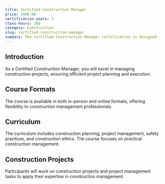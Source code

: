 ```yaml
---
title: Certified Construction Manager
price: 2400.00
certification-years: 3
class-hours: 160
category: Construction
slug: certified-construction-manager
summary: The Certified Construction Manager certification is designed for professionals in construction management roles. This comprehensive course covers construction planning, project management, and safety practices. It equips candidates with the skills needed to manage construction projects effectively.
---
```


## Introduction

As a Certified Construction Manager, you will excel in managing construction projects, ensuring efficient project planning and execution.

## Course Formats

The course is available in both in-person and online formats, offering flexibility to construction management professionals.

## Curriculum

The curriculum includes construction planning, project management, safety practices, and construction ethics. The course focuses on practical construction management.

## Construction Projects

Participants will work on construction projects and project management tasks to apply their expertise in construction management.

